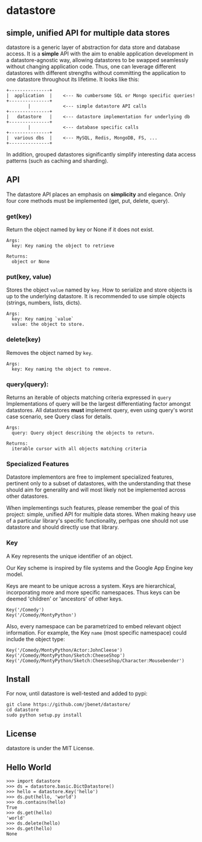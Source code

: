 # datastore

## simple, unified API for multiple data stores

datastore is a generic layer of abstraction for data store and database access.
It is a **simple** API with the aim to enable application development in a
datastore-agnostic way, allowing datastores to be swapped seamlessly without
changing application code. Thus, one can leverage different datastores with
different strengths without committing the application to one datastore
throughout its lifetime. It looks like this:

    +---------------+
    |  application  |    <--- No cumbersome SQL or Mongo specific queries!
    +---------------+
            |            <--- simple datastore API calls
    +---------------+
    |   datastore   |    <--- datastore implementation for underlying db
    +---------------+
            |            <--- database specific calls
    +---------------+
    |  various dbs  |    <--- MySQL, Redis, MongoDB, FS, ...
    +---------------+

In addition, grouped datastores significantly simplify interesting data access
patterns (such as caching and sharding).

## API

The datastore API places an emphasis on  **simplicity** and elegance. Only four
core methods must be implemented (get, put, delete, query).

### get(key)

Return the object named by key or None if it does not exist.

    Args:
      key: Key naming the object to retrieve

    Returns:
      object or None

### put(key, value)

Stores the object `value` named by `key`.
How to serialize and store objects is up to the underlying datastore.
It is recommended to use simple objects (strings, numbers, lists, dicts).

    Args:
      key: Key naming `value`
      value: the object to store.

### delete(key)

Removes the object named by `key`.

    Args:
      key: Key naming the object to remove.

### query(query):

Returns an iterable of objects matching criteria expressed in `query`
Implementations of query will be the largest differentiating factor
amongst datastores. All datastores **must** implement query, even using
query's worst case scenario, see Query class for details.

    Args:
      query: Query object describing the objects to return.

    Returns:
      iterable cursor with all objects matching criteria


### Specialized Features

Datastore implementors are free to implement specialized features, pertinent
only to a subset of datastores, with the understanding that these should aim
for generality and will most likely not be implemented across other datastores.

When implementings such features, please remember the goal of this project:
simple, unified API for multiple data stores. When making heavy use of a
particular library's specific functionality, perhpas one should not use
datastore and should directly use that library.

### Key

A Key represents the unique identifier of an object.

Our Key scheme is inspired by file systems and the Google App Engine key
model.

Keys are meant to be unique across a system. Keys are hierarchical,
incorporating more and more specific namespaces. Thus keys can be deemed
'children' or 'ancestors' of other keys.

    Key('/Comedy')
    Key('/Comedy/MontyPython')

Also, every namespace can be parametrized to embed relevant object
information. For example, the Key `name` (most specific namespace) could
include the object type:

    Key('/Comedy/MontyPython/Actor:JohnCleese')
    Key('/Comedy/MontyPython/Sketch:CheeseShop')
    Key('/Comedy/MontyPython/Sketch:CheeseShop/Character:Mousebender')


## Install

For now, until datastore is well-tested and added to pypi:

    git clone https://github.com/jbenet/datastore/
    cd datastore
    sudo python setup.py install


## License

datastore is under the MIT License.

## Hello World

    >>> import datastore
    >>> ds = datastore.basic.DictDatastore()
    >>> hello = datastore.Key('hello')
    >>> ds.put(hello, 'world')
    >>> ds.contains(hello)
    True
    >>> ds.get(hello)
    'world'
    >>> ds.delete(hello)
    >>> ds.get(hello)
    None

